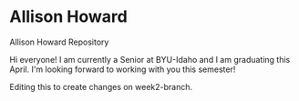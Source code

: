 # Allison Howard
Allison Howard Repository

Hi everyone! I am currently a Senior at BYU-Idaho and I am graduating this April. I'm looking forward to working with you this semester!

Editing this to create changes on week2-branch.